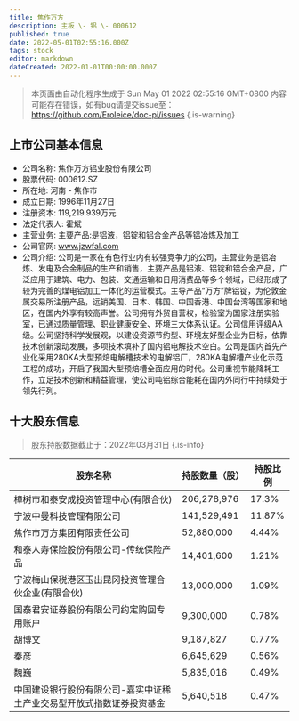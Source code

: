```yaml
---
title: 焦作万方
description: 主板 \- 铝 \- 000612
published: true
date: 2022-05-01T02:55:16.000Z
tags: stock
editor: markdown
dateCreated: 2022-01-01T00:00:00.000Z
---
```


> 本页面由自动化程序生成于 Sun May 01 2022 02:55:16 GMT+0800
> 内容可能存在错误，如有bug请提交issue至：https://github.com/Eroleice/doc-pi/issues
{.is-warning}

## 上市公司基本信息
- 公司名称: 焦作万方铝业股份有限公司
- 股票代码: 000612.SZ
- 所在地: 河南 - 焦作市
- 成立日期: 1996年11月27日
- 注册资本: 119,219.939万元
- 法定代表人: 霍斌
- 主营业务: 主要产品:是铝液，铝锭和铝合金产品等铝冶炼及加工
- 公司官网: www.jzwfal.com
- 公司介绍: 公司是一家在有色行业内有较强竞争力的公司，主营业务是铝冶炼、发电及合金制品的生产和销售，主要产品是铝液、铝锭和铝合金产品，广泛应用于建筑、电力、包装、交通运输和日用消费品等多个领域，已经形成了较为完善的煤电铝加工一体化的运营模式。主导产品“万方”牌铝锭，为伦敦金属交易所注册产品，远销美国、日本、韩国、中国香港、中国台湾等国家和地区，在国内外享有较高声誉。公司拥有外贸自营权，检验室为国家注册实验室，已通过质量管理、职业健康安全、环境三大体系认证。公司信用评级AA级。公司坚持科学发展观，以建设资源节约型、环境友好型企业为目标，依靠技术创新滚动发展，多项技术填补了国内铝电解技术空白。公司是国内首先产业化采用280KA大型预焙电解槽技术的电解铝厂，280KA电解槽产业化示范工程的成功，开启了我国大型预焙槽全面应用的时代。公司重视节能降耗工作，立足技术创新和精益管理，使公司吨铝综合能耗在国内外同行中持续处于领先行列。


## 十大股东信息
> 股东持股数据截止于：2022年03月31日
{.is-info}

| 股东名称 | 持股数量（股） | 持股比例 |
| --- | --- | --- |
| 樟树市和泰安成投资管理中心(有限合伙) | 206,278,976 | 17.3% |
| 宁波中曼科技管理有限公司 | 141,529,491 | 11.87% |
| 焦作市万方集团有限责任公司 | 52,880,000 | 4.44% |
| 和泰人寿保险股份有限公司-传统保险产品 | 14,401,600 | 1.21% |
| 宁波梅山保税港区玉出昆冈投资管理合伙企业(有限合伙) | 13,000,000 | 1.09% |
| 国泰君安证券股份有限公司约定购回专用账户 | 9,300,000 | 0.78% |
| 胡博文 | 9,187,827 | 0.77% |
| 秦彦 | 6,645,629 | 0.56% |
| 魏巍 | 5,835,016 | 0.49% |
| 中国建设银行股份有限公司-嘉实中证稀土产业交易型开放式指数证券投资基金 | 5,640,518 | 0.47% |




